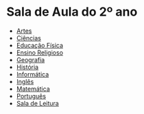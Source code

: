 # Sala de Aula do 2º ano

- [Artes]()
- [Ciências]()
- [Educação Física]()
- [Ensino Religioso]()
- [Geografia]()
- [História]()
- [Informática]()
- [Inglês]()
- [Matemática]()
- [Português]()
- [Sala de Leitura]()
